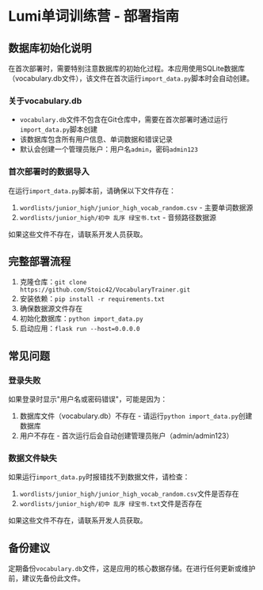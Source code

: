 # Lumi单词训练营 - 部署指南

## 数据库初始化说明

在首次部署时，需要特别注意数据库的初始化过程。本应用使用SQLite数据库（vocabulary.db文件），该文件在首次运行`import_data.py`脚本时会自动创建。

### 关于vocabulary.db

- `vocabulary.db`文件不包含在Git仓库中，需要在首次部署时通过运行`import_data.py`脚本创建
- 该数据库包含所有用户信息、单词数据和错误记录
- 默认会创建一个管理员账户：用户名`admin`，密码`admin123`

### 首次部署时的数据导入

在运行`import_data.py`脚本前，请确保以下文件存在：

1. `wordlists/junior_high/junior_high_vocab_random.csv` - 主要单词数据源
2. `wordlists/junior_high/初中 乱序 绿宝书.txt` - 音频路径数据源

如果这些文件不存在，请联系开发人员获取。

## 完整部署流程

1. 克隆仓库：`git clone https://github.com/Stoic42/VocabularyTrainer.git`
2. 安装依赖：`pip install -r requirements.txt`
3. 确保数据源文件存在
4. 初始化数据库：`python import_data.py`
5. 启动应用：`flask run --host=0.0.0.0`

## 常见问题

### 登录失败

如果登录时显示"用户名或密码错误"，可能是因为：

1. 数据库文件（vocabulary.db）不存在 - 请运行`python import_data.py`创建数据库
2. 用户不存在 - 首次运行后会自动创建管理员账户（admin/admin123）

### 数据文件缺失

如果运行`import_data.py`时报错找不到数据文件，请检查：

1. `wordlists/junior_high/junior_high_vocab_random.csv`文件是否存在
2. `wordlists/junior_high/初中 乱序 绿宝书.txt`文件是否存在

如果这些文件不存在，请联系开发人员获取。

## 备份建议

定期备份`vocabulary.db`文件，这是应用的核心数据存储。在进行任何更新或维护前，建议先备份此文件。